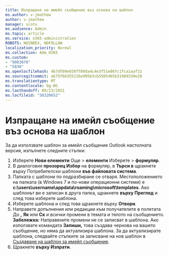 ```yaml
---
title: Изпращане на имейл съобщение въз основа на шаблон
ms.author: v-jmathew
author: v-jmathew
manager: scotv
ms.audience: Admin
ms.topic: article
ms.service: o365-administration
ROBOTS: NOINDEX, NOFOLLOW
localization_priority: Normal
ms.collection: Adm_O365
ms.custom:
- "9003070"
- "5830"
ms.openlocfilehash: 467df09e030ff09da4c4e3f51e86fc1fca1aaf31
ms.sourcegitcommit: ab75f66355116e995b3cb5505465b31989339e28
ms.translationtype: MT
ms.contentlocale: bg-BG
ms.lasthandoff: 08/13/2021
ms.locfileid: "58320652"
---
```

# <a name="send-an-email-message-based-on-a-template"></a>Изпращане на имейл съобщение въз основа на шаблон

За да използвате шаблон за имейл съобщение Outlook настолната версия, изпълнете следните стъпки:

1. Изберете **Нови елементи** Още  >  **елементи** Изберете  >  **формуляр**.
2. В диалоговия **прозорец Избор** на формуляр, в **Търси в** щракнете върху Потребителски шаблони **във файловата система**.
3. Папката с шаблони по подразбиране се отваря. Местоположението на папката (в Windows 7 и по-нови операционни системи) е **c:\users\username\appdata\roaming\microsoft\templates**. Ако шаблонът ви е записан в друга папка, щракнете **върху Преглед** и след това изберете шаблона.
4. Изберете шаблона и след това щракнете върху **Отвори**.
5. Направете допълнения или редакции към получателите в полетата До **,** **Як** или **Ск** и всички промени в темата и тялото на съобщението.
    **Забележка:** Направените промени не се записват в шаблона. Ако използвате командата **Запиши,** това създава чернова на вашето съобщение, но няма да актуализира шаблона. За да актуализирате шаблона, следвайте стъпките за записване на нов шаблон в [Създаване на шаблон за имейл съобщение](https://support.microsoft.com/office/create-an-email-message-template-43ec7142-4dd0-4351-8727-bd0977b6b2d1).
6. Щракнете **върху Изпрати**.
